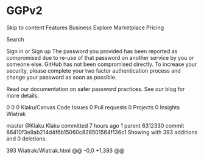 # GGPv2

Skip to content
Features
Business
Explore
Marketplace
Pricing

Search

Sign in or Sign up
 The password you provided has been reported as compromised due to re-use of that password on another service by you or someone else. GitHub has not been compromised directly. To increase your security, please complete your two factor authentication process and change your password as soon as possible.

Read our documentation on safer password practices. See our blog for more details.

0 0 0 Klaku/Canvas
 Code  Issues 0  Pull requests 0  Projects 0  Insights
Wiatrak

 master
@Klaku
Klaku committed 7 hours ago
1 parent 6312330 commit 86410f3e9ab214d4f6b15060c828501564f136c1
Showing  with 393 additions and 0 deletions.
  
393  Wiatrak/Wiatrak.html
@@ -0,0 +1,393 @@
<!DOCTYPE HTML>
<html>
 <head>
    <script type="text/javascript" charset="UTF-8">
        var canvas, c;
        var E = [250, 450];
        var d = 3200;
        
        var podstawa = scale([
            //Bottom side
            [20,60,10],
            [30,60,10],
            [30,60,-10],
            [20,60,-10],
             //Top Side
            [22,55,8],
            [28,55,8],
            [28,55,-8],
            [22,55,-8],
        ],10);
         var body = scale([
         //Bottom Range
            [23,55,7],
            [27,55,7],
            [27,55,-7],
            [23,55,-7],
         //Top Range
            [23,35,7],
            [27,35,7],
            [27,35,-7],
            [23,35,-7],
        ],10)
         var roof = scale([
            [25,30,0]
        ],10)
         var wingArm = scale([
            [25,40,-7],
            [25,40,-8]
        ], 10)
        
        var wings = scale([
            [25,50,-8],
            [25,30,-8],
            [15,40,-8],
            [35,40,-8]
        ],10)
         function draw1() {
             //Podstawa
            //Bottom Side
            line3D(podstawa[0],podstawa[1],"white");
            line3D(podstawa[1],podstawa[2],"white");
            line3D(podstawa[2],podstawa[3],"white");
            line3D(podstawa[3],podstawa[0],"white");
             //Top Side
            line3D(podstawa[4],podstawa[5],"white");
            line3D(podstawa[5],podstawa[6],"white");
            line3D(podstawa[6],podstawa[7],"white");
            line3D(podstawa[7],podstawa[4],"white");
             //Bottom/Top connectors
            line3D(podstawa[0],podstawa[4],"white");
            line3D(podstawa[1],podstawa[5],"white");
            line3D(podstawa[2],podstawa[6],"white");
            line3D(podstawa[3],podstawa[7],"white");
             //Body
            //Bottom Side
            line3D(body[0],body[1],"green");
            line3D(body[1],body[2],"green");
            line3D(body[2],body[3],"green");
            line3D(body[3],body[0],"green");
             //Top Side
            line3D(body[4],body[5],"green");
            line3D(body[5],body[6],"green");
            line3D(body[6],body[7],"green");
            line3D(body[7],body[4],"green");
             //Bottom/Top connectors
            line3D(body[0],body[4],"green");
            line3D(body[1],body[5],"green");
            line3D(body[2],body[6],"green");
            line3D(body[3],body[7],"green");
             //Roof
            line3D(body[4],roof[0],"red");
            line3D(body[5],roof[0],"red");
            line3D(body[6],roof[0],"red");
            line3D(body[7],roof[0],"red");
             //Smiglo
            //Ramie
            line3D(wingArm[0],wingArm[1],"blue");
             //Reszta smigiel
            line3D(wingArm[1], wings[0],"blue");
            line3D(wingArm[1], wings[1],"blue");
            line3D(wingArm[1], wings[2],"blue");
            line3D(wingArm[1], wings[3],"blue");
        }
         function animate() {
            //smiglo = tablica punktów do obrócenia o kąt 6 wokół punktu cube[5]
            rotateZVertex(wings, wingArm[0], 1);
            //Czyszczenie sceny
            clear();
            //Rysowanie ponowne sceny
            draw1();
        }
         //Template
        function scale(v, s) {
            for (var i = 0; i < v.length; i++) {
                for (var j = 0; j < v[i].length; j++) {
                    v[i][j] *= s;
                }
            }
            return v;
        }
         //Template
        function clear() {
            canvas = document.getElementById("canvas");
            if (!canvas.getContext) {
                return;
            }
            c = canvas.getContext("2d");
            c.clearRect(0, 0, canvas.width, canvas.height);
        }
        //Template
        function line3D(a, b, color) //Template
        {
            line(projectXY(a, d), projectXY(b, d), color);
        }
         //Template
        function line(a, b, style) //Template
        {
            canvas = document.getElementById("canvas");
            if (!canvas.getContext) {
                return;
            }
            c = canvas.getContext("2d");
            c.beginPath();
            c.moveTo(a[0], a[1]);
            c.lineTo(b[0], b[1]);
            c.strokeStyle = style || "rgb(200,0,0)";
            c.stroke();
        }
         //Template
        function projectXY(p, d) {
            var q = [];
            q[0] = (p[0] - E[0]) * d / (d + p[2]) + E[0];
            q[1] = (p[1] - E[1]) * d / (d + p[2]) + E[1];
            return q;
        }
         var play;
         /**
         * im większa liczba tym wolniejsza aplikacja
         */
        function start() {
            play = setInterval('animate()', 5);
        }
         //template
        function stop() {
            clearInterval(play);
        }
         //Template
        function keyDownHandler(e) {
            e = e || event;
            var keyCode = e.keyCode,
                letter = (String.fromCharCode(e.keyCode) || '').toLowerCase();
            if (37 == keyCode) { //strzałka w lewo
                translateVertex(podstawa, [-10, 0, 0]);
                translateVertex(body, [-10, 0, 0]);
                translateVertex(roof, [-10, 0, 0]);
                translateVertex(wingArm, [-10, 0, 0]);
                translateVertex(wings, [-10, 0, 0]);
                clear();
                draw1();
            }
            if (38 == keyCode) { //strzałka w górę
                translateVertex(podstawa, [0, -10, 0]);
                translateVertex(body, [0, -10, 0]);
                translateVertex(roof, [0, -10, 0]);
                translateVertex(wingArm, [0, -10, 0]);
                translateVertex(wings, [0, -10, 0]);
                clear();
                draw1();
            }
            if (39 == keyCode) { //strzałka w prawo
                translateVertex(podstawa, [10, 0, 0]);
                translateVertex(body, [10, 0, 0]);
                translateVertex(roof, [10, 0, 0]);
                translateVertex(wingArm, [10, 0, 0]);
                translateVertex(wings, [10, 0, 0]);
                clear();
                draw1();
            }
            if (40 == keyCode) { //strzałka w dół
                translateVertex(podstawa, [0, 10, 0]);
                translateVertex(body, [0, 10, 0]);
                translateVertex(roof, [0, 10, 0]);
                translateVertex(wingArm, [0, 10, 0]);
                translateVertex(wings, [0, 10, 0]);
                clear();
                draw1();
            }
            if (33 == keyCode) { //[page up]  (zbliĹĽanie)
                translateVertex(podstawa, [0, 0, -10]);
                translateVertex(body, [0, 0, -10]);
                translateVertex(roof, [0, 0, -10]);
                translateVertex(wingArm, [0, 0, -10]);
                translateVertex(wings, [0, 0, -10]);
                clear();
                draw1();
            }
            if (34 == keyCode) { //[page down] (oddalanie)
                translateVertex(podstawa, [0, 0, 10]);
                translateVertex(body, [0, 0, 10]);
                translateVertex(roof, [0, 0, 10]);
                translateVertex(wingArm, [0, 0, 10]);
                translateVertex(wings, [0, 0, 10]);
                clear();
                draw1();
            }
            if (90 == keyCode) { // z zmiejsza d
                d = d - 50;
                SetDivs();
            }
            if (65 == keyCode) { // a zwieksza d
                d = d + 50;
                SetDivs();
            }
            if (88 == keyCode) { // x zmiejsza x kamery
                E[0] = E[0] - 50;
                SetDivs();
            }
            if (83 == keyCode) { // s zwieksza x kamery
                E[0] = E[0] + 50;
                SetDivs();
            }
            if (67 == keyCode) {
                E[1] = E[1] - 50;
                SetDivs();
            }
            if (68 == keyCode) {
                E[1] = E[1] + 50;
                SetDivs();
            }
            return false;
        }
         //Template
        function napraw() {
            E = [250, 450];
            d = 3200;
            SetDivs();
            clear();
            draw1();
        }
         //Template
        function degreesToRadians(angle) {
            return radians = (Math.PI / 180) * angle;
        }
         //Template
        function rotateX(p, q, angle) {
            var pom = p[1];
            var f = degreesToRadians(angle);
             p[1] = ((p[1] - q[1]) * Math.cos(f) - (p[2] - q[2]) * Math.sin(f)) + q[1];
            p[2] = ((pom - q[1]) * Math.sin(f) + (p[2] - q[2]) * Math.cos(f)) + q[2];
             return p;
        }
         //Template
        function rotateXVertex(v, q, angle) {
            for (var i = 0; i < v.length; i++) {
                v[i] = rotateX(v[i], q, angle);
            }
            return v;
        }
         //Template
        function rotateY(p, q, angle) {
            var pom = p[2];
            var f = degreesToRadians(angle);
             p[2] = ((p[2] - q[2]) * Math.cos(f) - (p[0] - q[0]) * Math.sin(f)) + q[2];
            p[0] = ((pom - q[2]) * Math.sin(f) + (p[0] - q[0]) * Math.cos(f)) + q[0];
             return p;
        }
         //Template
        function rotateYVertex(v, q, angle) {
            for (var i = 0; i < v.length; i++) {
                v[i] = rotateY(v[i], q, angle);
            }
            return v;
        }
         //Template
        function rotateZ(p, q, angle) {
            var pom = p[0];
            var f = degreesToRadians(angle);
             p[0] = ((p[0] - q[0]) * Math.cos(f) - (p[1] - q[1]) * Math.sin(f)) + q[0];
            p[1] = ((pom - q[0]) * Math.sin(f) + (p[1] - q[1]) * Math.cos(f)) + q[1];
             return p;
        }
         //Template
        function rotateZVertex(v, q, angle) {
            for (var i = 0; i < v.length; i++) {
                v[i] = rotateZ(v[i], q, angle);
            }
            return v;
        }
         //Template
        function translate(a, b) {
            a[0] = a[0] + b[0];
            a[1] = a[1] + b[1];
            a[2] = a[2] + b[2];
            return a;
        }
         //Template
        function translateVertex(v, b) {
            for (i = 0; i < v.length; i++) {
                translate(v[i], b);
            }
            return v;
        }
         //Moje ale działa jak Template
        function SetDivs() {
            document.getElementById("E").innerHTML = "Obserwator: " + E[0] + ":" + E[1];
            document.getElementById("D").innerHTML = "Ogniskowa: " + d;
            clear();
            draw1();
        }
    </script>
</head>
 <body style="background-color:#111;" onkeydown="keyDownHandler(event)" onload="SetDivs()">
    <center>
        <canvas id="canvas" width="500" height="800" style="background-color:#333333;"></canvas></center>
    <br />
    <center>
        <button onclick="stop(); start();">Start</button>
        <button onclick="stop();">Stop</button>
        <br />
        <br />
        <button onclick="draw1();">Rysuj</button>
        <button onclick="napraw();">Camera Defaults</button>
        <br />
        <br />
        <div style="border:1px solid #fff;border-radius:5px; position:fixed; top:30px; left:0px; color:#aaa; font-size:22px; background-color:#444; padding:10px;">
            <div id="E"></div>
            <div id="D"></div>
        </div>
        <div style="border:1px solid #fff;border-radius:5px; position:fixed; bottom:30px; left:0px; color:#aaa; font-size:22px; background-color:#444; padding:10px;">
            <span>Ogniskowa [a]/[z]</span><br />
            <span>Obserwator X [s]/[x]</span><br />
            <span>Obserwator Y[d]/[c]</span><br />
            <span>Poruszanie [Strzałki]</span><br />
            <span>Skalowanie [PgUp/PgDown]</span>
        </div>
    </center>
</body>
 </html> 
